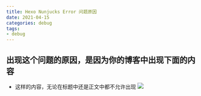 ```yaml
---
title: Hexo Nunjucks Error 问题原因
date: 2021-04-15
categories: debug
tags: 
- debug
---
```

## 出现这个问题的原因，是因为你的博客中出现下面的内容
* 这样的内容，无论在标题中还是正文中都不允许出现
![](https://img-blog.csdnimg.cn/img_convert/690cd697a8e9aa25db2b99c3140ab0f2.png)